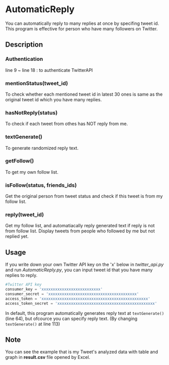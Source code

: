 AutomaticReply
==================
You can automatically reply to many replies at once by specifing tweet id.
This program is effective for person who have many followers on Twitter.

## Description
### Authentication
line 9 ~ line 18 : to authenticate TwitterAPI

### mentionStatus(tweet_id)
To check whether each mentioned tweet id in latest 30 ones is same as the original tweet id which you have many replies.

### hasNotReply(status)
To check if each tweet from othes has NOT reply from me.

### textGenerate()
To generate randomized reply text.

### getFollow()
To get my own follow list.

### isFollow(status, friends_ids)
Get the original person from tweet status and check if this tweet is from my follow list.

### reply(tweet_id)
Get my follow list, and automatiacally reply generated text if reply is not from follow list.
Display tweets from people who followed by me but not replied yet.


## Usage
If you write down your own Twitter API key on the 'x' below in *twitter_api.py* and run *AutomaticReply.py*, you can input tweet id that you have many replies to reply.
```python
#Twitter API key
consumer_key = 'xxxxxxxxxxxxxxxxxxxxxxxxxx'
consumer_secret = 'xxxxxxxxxxxxxxxxxxxxxxxxxxxxxxxxxxxxxxx'
access_token = 'xxxxxxxxxxxxxxxxxxxxxxxxxxxxxxxxxxxxxxxxxxxxxxx'
access_token_secret = 'xxxxxxxxxxxxxxxxxxxxxxxxxxxxxxxxxxxxxxxxxxx'
```

In default, this program automatically generates reply text at `textGenerate()` (line 64), but ofcource you can specify reply text. (By changing `textGenerate()` at line 113)

## Note
You can see the example that is my Tweet's analyzed data with table and graph in **result.csv** file opened by Excel.

